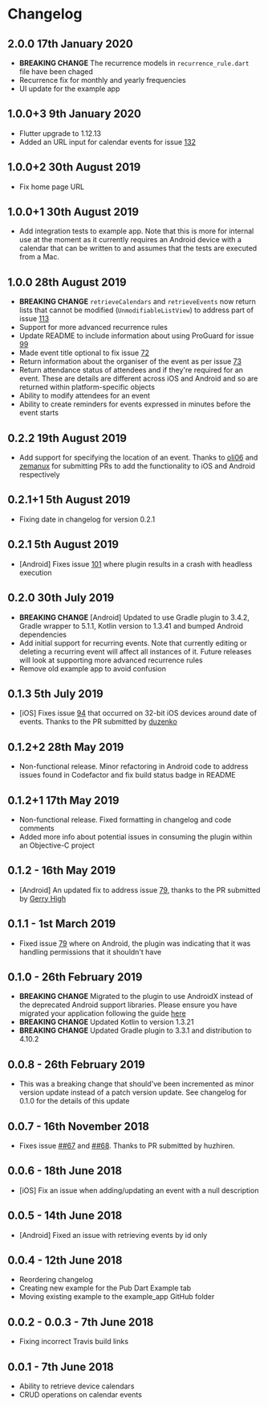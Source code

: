 # Changelog

## 2.0.0 17th January 2020

* **BREAKING CHANGE** The recurrence models in `recurrence_rule.dart` file have been chaged
* Recurrence fix for monthly and yearly frequencies
* UI update for the example app

## 1.0.0+3 9th January 2020

* Flutter upgrade to 1.12.13
* Added an URL input for calendar events for issue [132](https://github.com/builttoroam/flutter_plugins/issues/132)

## 1.0.0+2 30th August 2019

* Fix home page URL

## 1.0.0+1 30th August 2019

* Add integration tests to example app. Note that this is more for internal use at the moment as it currently requires an Android device with a calendar that can be written to and assumes that the tests are executed from a Mac.

## 1.0.0 28th August 2019

* **BREAKING CHANGE** `retrieveCalendars` and `retrieveEvents` now return lists that cannot be modified (`UnmodifiableListView`) to address part of  issue [113](https://github.com/builttoroam/flutter_plugins/issues/113)
* Support for more advanced recurrence rules
* Update README to include information about using ProGuard for issue [99](https://github.com/builttoroam/flutter_plugins/issues/99)
* Made event title optional to fix issue [72](https://github.com/builttoroam/flutter_plugins/issues/72)
* Return information about the organiser of the event as per issue [73](https://github.com/builttoroam/flutter_plugins/issues/73)
* Return attendance status of attendees and if they're required for an event. These are details are different across iOS and Android and so are returned within platform-specific objects
* Ability to modify attendees for an event
* Ability to create reminders for events expressed in minutes before the event starts

## 0.2.2 19th August 2019

* Add support for specifying the location of an event. Thanks to [oli06](https://github.com/oli06) and [zemanux](https://github.com/zemanux) for submitting PRs to add the functionality to iOS and Android respectively

## 0.2.1+1 5th August 2019

* Fixing date in changelog for version 0.2.1

## 0.2.1 5th August 2019

* [Android] Fixes issue [101](https://github.com/builttoroam/flutter_plugins/issues/101) where plugin results in a crash with headless execution

## 0.2.0 30th July 2019

* **BREAKING CHANGE** [Android] Updated to use Gradle plugin to 3.4.2, Gradle wrapper to 5.1.1, Kotlin version to 1.3.41 and bumped Android dependencies
* Add initial support for recurring events. Note that currently editing or deleting a recurring event will affect all instances of it. Future releases will look at supporting more advanced recurrence rules
* Remove old example app to avoid confusion

## 0.1.3 5th July 2019

* [iOS] Fixes issue [94](https://github.com/builttoroam/flutter_plugins/issues/94) that occurred on 32-bit iOS devices around date of events. Thanks to the PR submitted by [duzenko](https://github.com/duzenko)

## 0.1.2+2 28th May 2019

* Non-functional release. Minor refactoring in Android code to address issues found in Codefactor and fix build status badge in README

## 0.1.2+1 17th May 2019

* Non-functional release. Fixed formatting in changelog and code comments
* Added more info about potential issues in consuming the plugin within an Objective-C project

## 0.1.2 - 16th May 2019

* [Android] An updated fix to address issue [79](https://github.com/builttoroam/flutter_plugins/issues/79), thanks to the PR submitted by [Gerry High](https://github.com/gerryhigh)

## 0.1.1 - 1st March 2019

* Fixed issue [79](https://github.com/builttoroam/flutter_plugins/issues/79) where on Android, the plugin was indicating that it was handling permissions that it shouldn't have

## 0.1.0 - 26th February 2019

* **BREAKING CHANGE** Migrated to the plugin to use AndroidX instead of the deprecated Android support libraries. Please ensure you have migrated your application following the guide [here](https://developer.android.com/jetpack/androidx/migrate)
* **BREAKING CHANGE** Updated Kotlin to version 1.3.21
* **BREAKING CHANGE** Updated Gradle plugin to 3.3.1 and distribution to 4.10.2

## 0.0.8 - 26th February 2019

* This was a breaking change that should've been incremented as minor version update instead of a patch version update. See changelog for 0.1.0 for the details of this update

## 0.0.7 - 16th November 2018

* Fixes issue [##67](https://github.com/builttoroam/flutter_plugins/issues/67) and [##68](https://github.com/builttoroam/flutter_plugins/issues/68). Thanks to PR submitted by huzhiren.

## 0.0.6 - 18th June 2018

* [iOS] Fix an issue when adding/updating an event with a null description

## 0.0.5 - 14th June 2018

* [Android] Fixed an issue with retrieving events by id only

## 0.0.4 - 12th June 2018

* Reordering changelog
* Creating new example for the Pub Dart Example tab
* Moving existing example to the example_app GitHub folder

## 0.0.2 - 0.0.3 - 7th June 2018

* Fixing incorrect Travis build links

## 0.0.1 - 7th June 2018

* Ability to retrieve device calendars
* CRUD operations on calendar events

